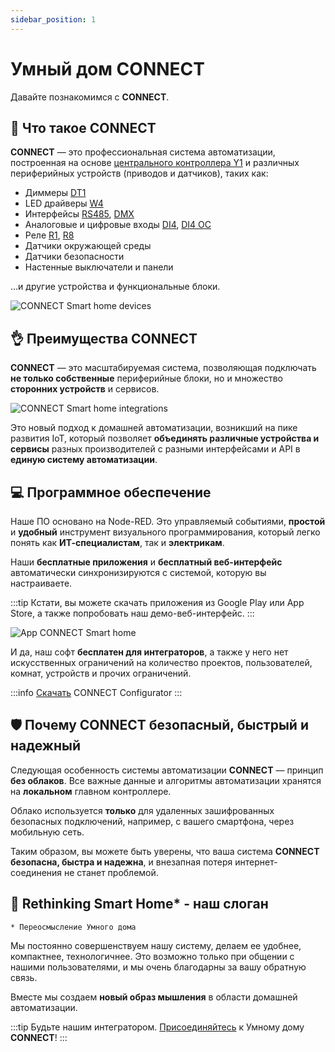 ```yaml
---
sidebar_position: 1
---
```


# Умный дом CONNECT

Давайте познакомимся с **CONNECT**.

## 📃 Что такое CONNECT

**CONNECT** — это профессиональная система автоматизации, построенная на основе [центрального контроллера Y1](/docs/blocks/y1) и различных периферийных устройств (приводов и датчиков), таких как:
- Диммеры [DT1](/docs/blocks/dt1)
- LED драйверы [W4](/docs/blocks/w4)
- Интерфейсы [RS485](/docs/blocks/rs485), [DMX](/docs/blocks/dmx)
- Аналоговые и цифровые входы [DI4](/docs/blocks/di4), [DI4 OC](/docs/blocks/di4oc)
- Реле [R1](/docs/blocks/r1), [R8](/docs/blocks/r8)
- Датчики окружающей среды
- Датчики безопасности
- Настенные выключатели и панели

...и другие устройства и функциональные блоки.

![CONNECT Smart home devices](/img/Devices_w.webp)

## 👌 Преимущества CONNECT

**CONNECT** — это масштабируемая система, позволяющая подключать **не только собственные** периферийные блоки, но и множество **сторонних устройств** и сервисов.

![CONNECT Smart home integrations](/img/Integrations_w.png)


Это новый подход к домашней автоматизации, возникший на пике развития IoT, который позволяет **объединять различные устройства и сервисы** разных производителей с разными интерфейсами и API в **единую систему автоматизации**.


## 💻 Программное обеспечение

Наше ПО основано на Node-RED. Это управляемый событиями, **простой** и **удобный** инструмент визуального программирования, который легко понять как **ИТ-специалистам**, так и **электрикам**.

Наши **бесплатные приложения** и **бесплатный веб-интерфейс** автоматически синхронизируются с системой, которую вы настраиваете. 

:::tip
Кстати, вы можете скачать приложения из Google Play или App Store, а также попробовать наш демо-веб-интерфейс.
:::

<div style={{textAlign: 'center'}}>

![App CONNECT Smart home](/img/App.png)

</div>

И да, наш софт **бесплатен для интеграторов**, а также у него нет искусственных ограничений на количество проектов, пользователей, комнат, устройств и прочих ограничений.

:::info
[Скачать](https://yoctoconnect.com/pages/iglass-smart-home-free-software-downloads) CONNECT Configurator
:::

## 🛡️ Почему CONNECT безопасный, быстрый и надежный

Следующая особенность системы автоматизации **CONNECT** — принцип **без облаков**.
Все важные данные и алгоритмы автоматизации хранятся на **локальном** главном контроллере.

Облако используется **только** для удаленных зашифрованных безопасных подключений, например, с вашего смартфона, через мобильную сеть.

Таким образом, вы можете быть уверены, что ваша система **CONNECT** **безопасна, быстра и надежна**, и внезапная потеря интернет-соединения не станет проблемой.

## 🧠 Rethinking Smart Home* - наш слоган

`* Переосмысление Умного дома`

Мы постоянно совершенствуем нашу систему, делаем ее удобнее, компактнее, технологичнее. Это возможно только при общении с нашими пользователями, и мы очень благодарны за вашу обратную связь. 

Вместе мы создаем **новый образ мышления** в области домашней автоматизации.

:::tip
Будьте нашим интегратором. [Присоединяйтесь](https://yoctoconnect.com/pages/contacts) к Умному дому **CONNECT**!
:::